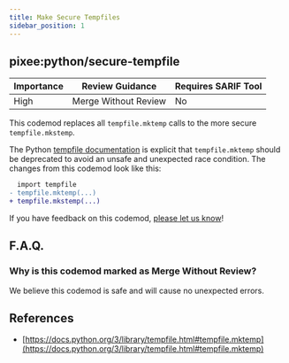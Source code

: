```yaml
---
title: Make Secure Tempfiles
sidebar_position: 1
---
```


## pixee:python/secure-tempfile

| Importance | Review Guidance        | Requires SARIF Tool |
|-----------|------------------------|---------------------|
| High      | Merge Without Review   | No                  |

This codemod replaces all `tempfile.mktemp` calls to the more secure `tempfile.mkstemp`.

The Python [tempfile documentation](https://docs.python.org/3/library/tempfile.html#tempfile.mktemp) is explicit
that `tempfile.mktemp` should be deprecated to avoid an unsafe and unexpected race condition.
The changes from this codemod look like this:


```diff
  import tempfile
- tempfile.mktemp(...)
+ tempfile.mkstemp(...)
```

If you have feedback on this codemod, [please let us know](mailto:feedback@pixee.ai)!

## F.A.Q. 

### Why is this codemod marked as Merge Without Review?

We believe this codemod is safe and will cause no unexpected errors.

## References
* [https://docs.python.org/3/library/tempfile.html#tempfile.mktemp](https://docs.python.org/3/library/tempfile.html#tempfile.mktemp)
